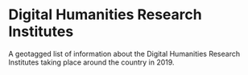 # Digital Humanities Research Institutes

A geotagged list of information about the Digital Humanities Research Institutes taking place around the country in 2019.
